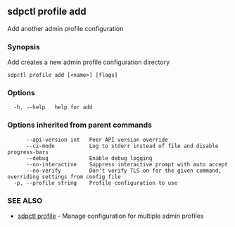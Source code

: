 ## sdpctl profile add

Add another admin profile configuration

### Synopsis

Add creates a new admin profile configuration directory

```
sdpctl profile add [<name>] [flags]
```

### Options

```
  -h, --help   help for add
```

### Options inherited from parent commands

```
      --api-version int   Peer API version override
      --ci-mode           Log to stderr instead of file and disable progress-bars
      --debug             Enable debug logging
      --no-interactive    Suppress interactive prompt with auto accept
      --no-verify         Don't verify TLS on for the given command, overriding settings from config file
  -p, --profile string    Profile configuration to use
```

### SEE ALSO

* [sdpctl profile](sdpctl_profile.md)	 - Manage configuration for multiple admin profiles

